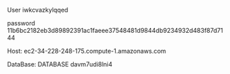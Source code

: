 User iwkcvazkylqqed

password 11b6bc2182eb3d89892391ac1faeee37548481d9844db9234932d483f87d7144

Host: ec2-34-228-248-175.compute-1.amazonaws.com

DataBase: DATABASE davm7udi8lni4
